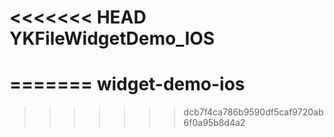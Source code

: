 <<<<<<< HEAD
YKFileWidgetDemo_IOS
====================
=======
widget-demo-ios
===============
>>>>>>> dcb7f4ca786b9590df5caf9720ab6f0a95b8d4a2
